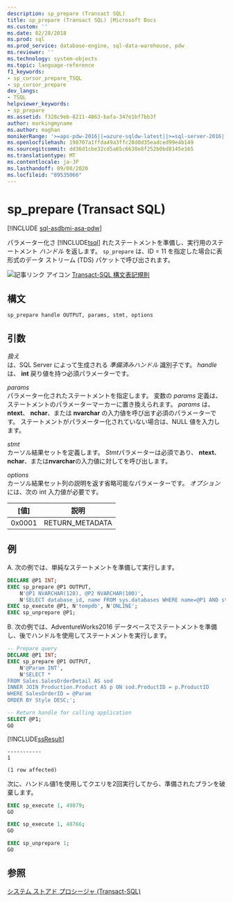 ```yaml
---
description: sp_prepare (Transact SQL)
title: sp_prepare (Transact SQL) |Microsoft Docs
ms.custom: ''
ms.date: 02/28/2018
ms.prod: sql
ms.prod_service: database-engine, sql-data-warehouse, pdw
ms.reviewer: ''
ms.technology: system-objects
ms.topic: language-reference
f1_keywords:
- sp_cursor_prepare_TSQL
- sp_cursor_prepare
dev_langs:
- TSQL
helpviewer_keywords:
- sp_prepare
ms.assetid: f328c9eb-8211-4863-bafa-347e1bf7bb3f
author: markingmyname
ms.author: maghan
monikerRange: '>=aps-pdw-2016||=azure-sqldw-latest||>=sql-server-2016||=sqlallproducts-allversions||>=sql-server-linux-2017||=azuresqldb-mi-current'
ms.openlocfilehash: 198707a1ffda49a3ffc28d0d35eadced99e4b149
ms.sourcegitcommit: dd36d1cbe32cd5a65c6638e8f252b0bd8145e165
ms.translationtype: MT
ms.contentlocale: ja-JP
ms.lasthandoff: 09/08/2020
ms.locfileid: "89535066"
---
```

# <a name="sp_prepare-transact-sql"></a>sp_prepare (Transact SQL)
[!INCLUDE [sql-asdbmi-asa-pdw](../../includes/applies-to-version/sql-asdbmi-asa-pdw.md)]

パラメーター化さ [!INCLUDE[tsql](../../includes/tsql-md.md)] れたステートメントを準備し、実行用のステートメント *ハンドル* を返します。  `sp_prepare` は、ID = 11 を指定した場合に表形式のデータ ストリーム (TDS) パケットで呼び出されます。  
  
 ![記事リンク アイコン](../../database-engine/configure-windows/media/topic-link.gif "トピック リンク アイコン") [Transact-SQL 構文表記規則](../../t-sql/language-elements/transact-sql-syntax-conventions-transact-sql.md)  
  
## <a name="syntax"></a>構文  
  
```syntaxsql  
sp_prepare handle OUTPUT, params, stmt, options  
```  
  
## <a name="arguments"></a>引数  
 *扱え*  
 は、SQL Server によって生成される *準備済みハンドル* 識別子です。 *handle* は、 **int** 戻り値を持つ必須パラメーターです。  
  
 *params*  
 パラメーター化されたステートメントを指定します。 変数の *params* 定義は、ステートメントのパラメーターマーカーに置き換えられます。 *params* は、 **ntext**、 **nchar**、または **nvarchar** の入力値を呼び出す必須のパラメーターです。 ステートメントがパラメーター化されていない場合は、NULL 値を入力します。  
  
 *stmt*  
 カーソル結果セットを定義します。 *Stmt*パラメーターは必須であり、 **ntext**、 **nchar**、または**nvarchar**の入力値に対してを呼び出します。  
  
 *options*  
 カーソル結果セット列の説明を返す省略可能なパラメーターです。 *オプション* には、次の int 入力値が必要です。  
  
|[値]|説明|  
|-----------|-----------------|  
|0x0001|RETURN_METADATA|  
  
## <a name="examples"></a>例  
A. 次の例では、単純なステートメントを準備して実行します。  
  
```sql  
DECLARE @P1 INT;  
EXEC sp_prepare @P1 OUTPUT,   
    N'@P1 NVARCHAR(128), @P2 NVARCHAR(100)',  
    N'SELECT database_id, name FROM sys.databases WHERE name=@P1 AND state_desc = @P2';  
EXEC sp_execute @P1, N'tempdb', N'ONLINE';  
EXEC sp_unprepare @P1;  
```

B. 次の例では、AdventureWorks2016 データベースでステートメントを準備し、後でハンドルを使用してステートメントを実行します。

```sql
-- Prepare query
DECLARE @P1 INT;  
EXEC sp_prepare @P1 OUTPUT,   
    N'@Param INT',  
    N'SELECT *
FROM Sales.SalesOrderDetail AS sod
INNER JOIN Production.Product AS p ON sod.ProductID = p.ProductID
WHERE SalesOrderID = @Param
ORDER BY Style DESC;';  

-- Return handle for calling application
SELECT @P1;
GO
```
[!INCLUDE[ssResult](../../includes/ssresult-md.md)]

```
-----------
1

(1 row affected)
```

次に、ハンドル値1を使用してクエリを2回実行してから、準備されたプランを破棄します。

```sql
EXEC sp_execute 1, 49879;  
GO

EXEC sp_execute 1, 48766;
GO

EXEC sp_unprepare 1; 
GO
```
  
## <a name="see-also"></a>参照  
 [システム ストアド プロシージャ &#40;Transact-SQL&#41;](../../relational-databases/system-stored-procedures/system-stored-procedures-transact-sql.md)  
  

